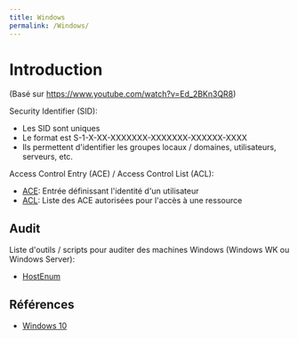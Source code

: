```yaml
---
title: Windows
permalink: /Windows/
---
```


# Introduction 
(Basé sur https://www.youtube.com/watch?v=Ed_2BKn3QR8)

Security Identifier (SID):
- Les SID sont uniques
- Le format est S-1-X-XX-XXXXXXX-XXXXXXX-XXXXXX-XXXX
- Ils permettent d'identifier les groupes locaux / domaines, utilisateurs, serveurs, etc.

Access Control Entry (ACE) / Access Control List (ACL):
- [ACE](https://msdn.microsoft.com/fr-fr/library/windows/desktop/aa374868(v=vs.85).aspx): Entrée définissant l'identité d'un utilisateur
- [ACL](https://msdn.microsoft.com/fr-fr/library/windows/desktop/aa374872(v=vs.85).aspx): Liste des ACE autorisées pour l'accès à une ressource

## Audit

Liste d'outils / scripts pour auditer des machines Windows (Windows WK ou Windows Server):

- [HostEnum](https://github.com/threatexpress/red-team-scripts)

## Références

- [Windows 10](/Windows_10/)
